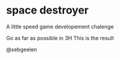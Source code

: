 # space destroyer

A little speed game developement chalenge

Go as far as possible in 3H
This is the result



@sebgeelen
